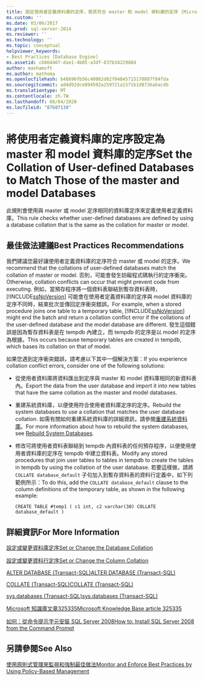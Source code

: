 ```yaml
---
title: 設定使用者定義資料庫的定序，使其符合 master 和 model 資料庫的定序 |Microsoft Docs
ms.custom: ''
ms.date: 03/06/2017
ms.prod: sql-server-2014
ms.reviewer: ''
ms.technology: ''
ms.topic: conceptual
helpviewer_keywords:
- Best Practices [Database Engine]
ms.assetid: c686446f-dae1-4b05-a3df-837b3422988d
author: mashamsft
ms.author: mathoma
ms.openlocfilehash: b48696fb56c40062d62f04845715170887f84fda
ms.sourcegitcommit: ad4d92dce894592a259721a1571b1d8736abacdb
ms.translationtype: MT
ms.contentlocale: zh-TW
ms.lasthandoff: 08/04/2020
ms.locfileid: "87687138"
---
```

# <a name="set-the-collation-of-user-defined-databases-to-match-those-of-the-master-and-model-databases"></a><span data-ttu-id="9e75e-102">將使用者定義資料庫的定序設定為 master 和 model 資料庫的定序</span><span class="sxs-lookup"><span data-stu-id="9e75e-102">Set the Collation of User-defined Databases to Match Those of the master and model Databases</span></span>
  <span data-ttu-id="9e75e-103">此規則會使用與 master 或 model 定序相同的資料庫定序來定義使用者定義資料庫。</span><span class="sxs-lookup"><span data-stu-id="9e75e-103">This rule checks whether user-defined databases are defined by using a database collation that is the same as the collation for master or model.</span></span>  
  
## <a name="best-practices-recommendations"></a><span data-ttu-id="9e75e-104">最佳做法建議</span><span class="sxs-lookup"><span data-stu-id="9e75e-104">Best Practices Recommendations</span></span>  
 <span data-ttu-id="9e75e-105">我們建議您最好讓使用者定義資料庫的定序符合 master 或 model 的定序。</span><span class="sxs-lookup"><span data-stu-id="9e75e-105">We recommend that the collations of user-defined databases match the collation of master or model.</span></span> <span data-ttu-id="9e75e-106">否則，可能會發生妨礙程式碼執行的定序衝突。</span><span class="sxs-lookup"><span data-stu-id="9e75e-106">Otherwise, collation conflicts can occur that might prevent code from executing.</span></span> <span data-ttu-id="9e75e-107">例如，當預存程序將一個資料表聯結到暫存資料表時，[!INCLUDE[ssNoVersion](../includes/ssnoversion-md.md)] 可能會在使用者定義資料庫的定序與 model 資料庫的定序不同時，結束批次並傳回定序衝突錯誤。</span><span class="sxs-lookup"><span data-stu-id="9e75e-107">For example, when a stored procedure joins one table to a temporary table, [!INCLUDE[ssNoVersion](../includes/ssnoversion-md.md)] might end the batch and return a collation conflict error if the collations of the user-defined database and the model database are different.</span></span> <span data-ttu-id="9e75e-108">發生這個錯誤是因為暫存資料表是在 tempdb 內建立，而 tempdb 的定序是以 model 的定序為根據。</span><span class="sxs-lookup"><span data-stu-id="9e75e-108">This occurs because temporary tables are created in tempdb, which bases its collation on that of model.</span></span>  
  
 <span data-ttu-id="9e75e-109">如果您遇到定序衝突錯誤，請考慮以下其中一個解決方案：</span><span class="sxs-lookup"><span data-stu-id="9e75e-109">If you experience collation conflict errors, consider one of the following solutions:</span></span>  
  
-   <span data-ttu-id="9e75e-110">從使用者資料庫將資料匯出到定序與 master 和 model 資料庫相同的新資料表內。</span><span class="sxs-lookup"><span data-stu-id="9e75e-110">Export the data from the user database and import it into new tables that have the same collation as the master and model databases.</span></span>  
  
-   <span data-ttu-id="9e75e-111">重建系統資料庫，以便使用符合使用者資料庫定序的定序。</span><span class="sxs-lookup"><span data-stu-id="9e75e-111">Rebuild the system databases to use a collation that matches the user database collation.</span></span> <span data-ttu-id="9e75e-112">如需有關如何重建系統資料庫的詳細資訊，請參閱[重建系統資料庫](../relational-databases/databases/system-databases.md)。</span><span class="sxs-lookup"><span data-stu-id="9e75e-112">For more information about how to rebuild the system databases, see [Rebuild System Databases](../relational-databases/databases/system-databases.md).</span></span>  
  
-   <span data-ttu-id="9e75e-113">修改可將使用者資料表聯結到 tempdb 內資料表的任何預存程序，以便使用使用者資料庫的定序在 tempdb 中建立資料表。</span><span class="sxs-lookup"><span data-stu-id="9e75e-113">Modify any stored procedures that join user tables to tables in tempdb to create the tables in tempdb by using the collation of the user database.</span></span> <span data-ttu-id="9e75e-114">若要這樣做，請將 `COLLATE database_default` 子句加入到暫存資料表的資料行定義中，如下列範例所示：</span><span class="sxs-lookup"><span data-stu-id="9e75e-114">To do this, add the `COLLATE database_default` clause to the column definitions of the temporary table, as shown in the following example:</span></span>  
  
    ```  
    CREATE TABLE #temp1 ( c1 int, c2 varchar(30) COLLATE database_default )  
    ```  
  
## <a name="for-more-information"></a><span data-ttu-id="9e75e-115">詳細資訊</span><span class="sxs-lookup"><span data-stu-id="9e75e-115">For More Information</span></span>  
 [<span data-ttu-id="9e75e-116">設定或變更資料庫定序</span><span class="sxs-lookup"><span data-stu-id="9e75e-116">Set or Change the Database Collation</span></span>](../relational-databases/collations/set-or-change-the-database-collation.md)  
  
 [<span data-ttu-id="9e75e-117">設定或變更資料行定序</span><span class="sxs-lookup"><span data-stu-id="9e75e-117">Set or Change the Column Collation</span></span>](../relational-databases/collations/set-or-change-the-column-collation.md)  
  
 [<span data-ttu-id="9e75e-118">ALTER DATABASE &#40;Transact-SQL&#41;</span><span class="sxs-lookup"><span data-stu-id="9e75e-118">ALTER DATABASE &#40;Transact-SQL&#41;</span></span>](/sql/t-sql/statements/alter-database-transact-sql)  
  
 [<span data-ttu-id="9e75e-119">COLLATE &#40;Transact-SQL&#41;</span><span class="sxs-lookup"><span data-stu-id="9e75e-119">COLLATE &#40;Transact-SQL&#41;</span></span>](/sql/t-sql/statements/collations)  
  
 [<span data-ttu-id="9e75e-120">sys.databases &#40;Transact-SQL&#41;</span><span class="sxs-lookup"><span data-stu-id="9e75e-120">sys.databases &#40;Transact-SQL&#41;</span></span>](/sql/relational-databases/system-catalog-views/sys-databases-transact-sql)  
  
 [<span data-ttu-id="9e75e-121">Microsoft 知識庫文章325335</span><span class="sxs-lookup"><span data-stu-id="9e75e-121">Microsoft Knowledge Base article 325335</span></span>](https://go.microsoft.com/fwlink/?linkid=117751)  
  
 [<span data-ttu-id="9e75e-122">如何：從命令提示字元安裝 SQL Server 2008</span><span class="sxs-lookup"><span data-stu-id="9e75e-122">How to: Install SQL Server 2008 from the Command Prompt</span></span>](https://go.microsoft.com/fwlink/?LinkId=81585)  
  
## <a name="see-also"></a><span data-ttu-id="9e75e-123">另請參閱</span><span class="sxs-lookup"><span data-stu-id="9e75e-123">See Also</span></span>  
 [<span data-ttu-id="9e75e-124">使用原則式管理來監視和強制最佳做法</span><span class="sxs-lookup"><span data-stu-id="9e75e-124">Monitor and Enforce Best Practices by Using Policy-Based Management</span></span>](../relational-databases/policy-based-management/monitor-and-enforce-best-practices-by-using-policy-based-management.md)  
  
  
